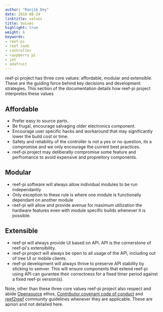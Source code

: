 ```yaml
---
author: "Ranjib Dey"
date: 2018-08-24
linktitle: values
title: Values
highlight: true
weight: 6 
keywords:
- reef-pi
- reef tank
- controller
- raspberry pi
- iot
- adafruit
---
```


reef-pi project has three core values: affordable, modular and extensible. These are the guiding force behind key decisions and development strategies. This section of the documentation details how reef-pi project interpretes these values

## Affordable

- Prefer easy to source parts.
- Be frugal, encourage salvaging older electronics component.
- Encourage  user specific hacks and workaround that may significantly lower the build cost or time.
- Safety and reliability of the controller is not a yes or no question, its a compromise and we only encourage the current best practices.
- reef-pi project may deliberatly compromise some feature and perfromance to avoid expensive and propreitory components.


## Modular

- reef-pi software will always allow individual modules to be run independantly
- Only exception to these rule is where one module is functionally dependant on another module
- reef-pi will allow and provide avenue for maximum utilization the hardware features even with module specific builds whenever it is possible.

## Extensible

- reef-pi will always provide UI based on API. API is the cornerstone of reef-pi's extensibility.
- reef-pi project will always be open to all usage of the API, including out of tree UI or mobile clients.
- reef-pi development will always thrive to preserve API stability by sticking to semver. This will ensure components that extend reef-pi using API can gurantee their correctness for a fixed timer period against a fixed reef-pi version(s).


Note, other than these three core values reef-pi project also respect and abide [Opensource](https://opensource.org/) ethos, [Contributor covenant code of conduct](https://www.contributor-covenant.org/) and [reef2reef](https://www.reef2reef.com/help/terms) community guidelines whenever they are applicable. These are apriori and not detailed here.

